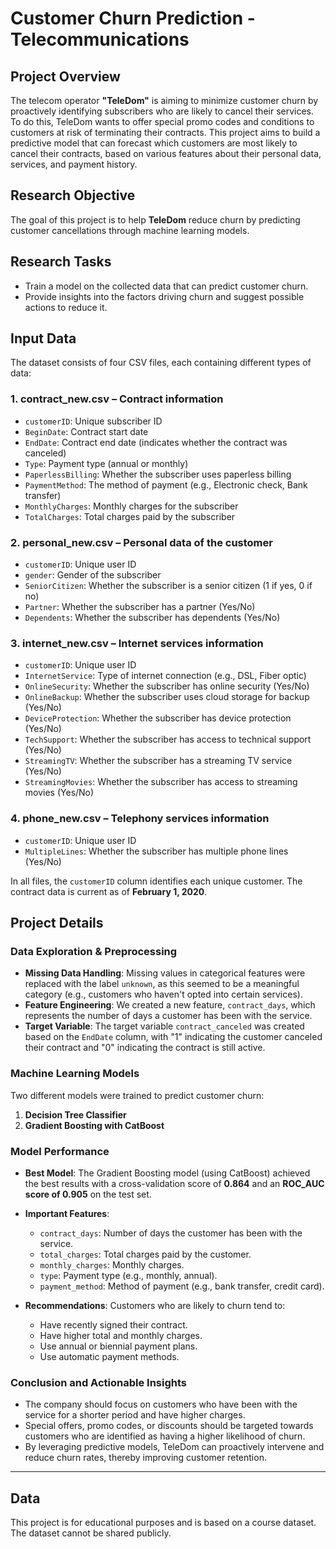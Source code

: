 # Customer Churn Prediction - Telecommunications

## Project Overview

The telecom operator **"TeleDom"** is aiming to minimize customer churn by proactively identifying subscribers who are likely to cancel their services. To do this, TeleDom wants to offer special promo codes and conditions to customers at risk of terminating their contracts. This project aims to build a predictive model that can forecast which customers are most likely to cancel their contracts, based on various features about their personal data, services, and payment history.

## Research Objective

The goal of this project is to help **TeleDom** reduce churn by predicting customer cancellations through machine learning models.

## Research Tasks

- Train a model on the collected data that can predict customer churn.
- Provide insights into the factors driving churn and suggest possible actions to reduce it.

## Input Data

The dataset consists of four CSV files, each containing different types of data:

### 1. **contract_new.csv** – Contract information
- `customerID`: Unique subscriber ID
- `BeginDate`: Contract start date
- `EndDate`: Contract end date (indicates whether the contract was canceled)
- `Type`: Payment type (annual or monthly)
- `PaperlessBilling`: Whether the subscriber uses paperless billing
- `PaymentMethod`: The method of payment (e.g., Electronic check, Bank transfer)
- `MonthlyCharges`: Monthly charges for the subscriber
- `TotalCharges`: Total charges paid by the subscriber

### 2. **personal_new.csv** – Personal data of the customer
- `customerID`: Unique user ID
- `gender`: Gender of the subscriber
- `SeniorCitizen`: Whether the subscriber is a senior citizen (1 if yes, 0 if no)
- `Partner`: Whether the subscriber has a partner (Yes/No)
- `Dependents`: Whether the subscriber has dependents (Yes/No)

### 3. **internet_new.csv** – Internet services information
- `customerID`: Unique user ID
- `InternetService`: Type of internet connection (e.g., DSL, Fiber optic)
- `OnlineSecurity`: Whether the subscriber has online security (Yes/No)
- `OnlineBackup`: Whether the subscriber uses cloud storage for backup (Yes/No)
- `DeviceProtection`: Whether the subscriber has device protection (Yes/No)
- `TechSupport`: Whether the subscriber has access to technical support (Yes/No)
- `StreamingTV`: Whether the subscriber has a streaming TV service (Yes/No)
- `StreamingMovies`: Whether the subscriber has access to streaming movies (Yes/No)

### 4. **phone_new.csv** – Telephony services information
- `customerID`: Unique user ID
- `MultipleLines`: Whether the subscriber has multiple phone lines (Yes/No)

In all files, the `customerID` column identifies each unique customer. The contract data is current as of **February 1, 2020**.

## Project Details

### Data Exploration & Preprocessing

- **Missing Data Handling**: Missing values in categorical features were replaced with the label `unknown`, as this seemed to be a meaningful category (e.g., customers who haven't opted into certain services).
- **Feature Engineering**: We created a new feature, `contract_days`, which represents the number of days a customer has been with the service.
- **Target Variable**: The target variable `contract_canceled` was created based on the `EndDate` column, with "1" indicating the customer canceled their contract and "0" indicating the contract is still active.

### Machine Learning Models

Two different models were trained to predict customer churn:

1. **Decision Tree Classifier** 
2. **Gradient Boosting with CatBoost** 

### Model Performance

- **Best Model**: The Gradient Boosting model (using CatBoost) achieved the best results with a cross-validation score of **0.864** and an **ROC_AUC score of 0.905** on the test set.
  
- **Important Features**:
  - `contract_days`: Number of days the customer has been with the service.
  - `total_charges`: Total charges paid by the customer.
  - `monthly_charges`: Monthly charges.
  - `type`: Payment type (e.g., monthly, annual).
  - `payment_method`: Method of payment (e.g., bank transfer, credit card).

- **Recommendations**: Customers who are likely to churn tend to:
  - Have recently signed their contract.
  - Have higher total and monthly charges.
  - Use annual or biennial payment plans.
  - Use automatic payment methods.

### Conclusion and Actionable Insights

- The company should focus on customers who have been with the service for a shorter period and have higher charges.
- Special offers, promo codes, or discounts should be targeted towards customers who are identified as having a higher likelihood of churn.
- By leveraging predictive models, TeleDom can proactively intervene and reduce churn rates, thereby improving customer retention.

---

## Data

This project is for educational purposes and is based on a course dataset. The dataset cannot be shared publicly.
